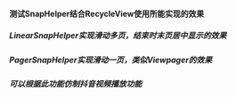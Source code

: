 #### 测试SnapHelper结合RecycleView使用所能实现的效果

##### LinearSnapHelper实现滑动多页，结束时末页居中显示的效果

##### PagerSnapHelper实现滑动一页，类似Viewpager的效果

##### 可以根据此功能仿制抖音视频播放功能
